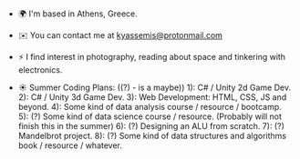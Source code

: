 * 🌍  I'm based in Athens, Greece.
* ✉️  You can contact me at [kyassemis@protonmail.com](mailto:kyassemis@protonmail.com)
* ⚡  I find interest in photography, reading about space and tinkering with electronics.

* ☀  Summer Coding Plans: ((?) - is a maybe))
1): C# / Unity 2d Game Dev.
2): C# / Unity 3d Game Dev.
3): Web Development: HTML, CSS, JS and beyond.
4): Some kind of data analysis course / resource / bootcamp.
5): (?) Some kind of data science course / resource. (Probably will not finish this in the summer)
6): (?) Designing an ALU from scratch.
7): (?) Mandelbrot project.
8): (?) Some kind of data structures and algorithms book / resource / whatever.

    
